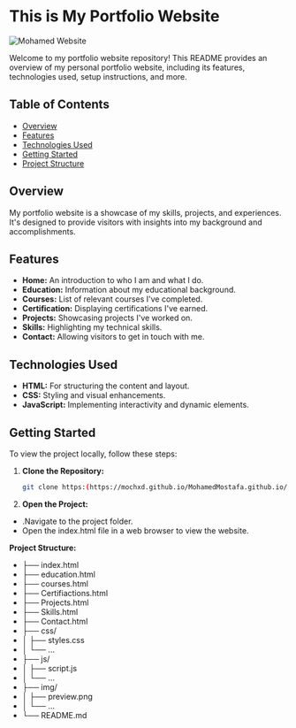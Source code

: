# This is My Portfolio Website

![Mohamed Website](https://github.com/Mochxd/MohamedMostafa.github.io/assets/122634626/1e09344f-24e4-4952-ae1f-8a487a7dbefc)

Welcome to my portfolio website repository!
This README provides an overview of my personal portfolio website, including its features, technologies used, setup instructions, and more.

## Table of Contents

- [Overview](#overview)
- [Features](#features)
- [Technologies Used](#technologies-used)
- [Getting Started](#getting-started)
- [Project Structure](#project-structure)

## Overview

My portfolio website is a showcase of my skills, projects, and experiences. It's designed to provide visitors with insights into my background and accomplishments.

## Features

- **Home:** An introduction to who I am and what I do.
- **Education:** Information about my educational background.
- **Courses:** List of relevant courses I've completed.
- **Certification:** Displaying certifications I've earned.
- **Projects:** Showcasing projects I've worked on.
- **Skills:** Highlighting my technical skills.
- **Contact:** Allowing visitors to get in touch with me.

## Technologies Used

- **HTML:** For structuring the content and layout.
- **CSS:** Styling and visual enhancements.
- **JavaScript:** Implementing interactivity and dynamic elements.


## Getting Started

To view the project locally, follow these steps:

1. **Clone the Repository:**

   ```bash
   git clone https:(https://mochxd.github.io/MohamedMostafa.github.io/)

1. **Open the Project:**
- .Navigate to the project folder.
- Open the index.html file in a web browser to view the website.


**Project Structure:**
- ├── index.html
- ├── education.html
- ├── courses.html
- ├── Certifiactions.html
- ├── Projects.html
- ├── Skills.html
- ├── Contact.html
- ├── css/
- │   ├── styles.css
- │   └── ...
- ├── js/
- │   ├── script.js
- │   └── ...
- ├── img/
- │   ├── preview.png
- │   └── ...
- └── README.md
